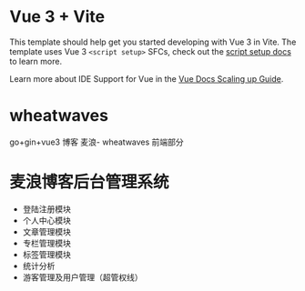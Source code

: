# Vue 3 + Vite

This template should help get you started developing with Vue 3 in Vite. The template uses Vue 3 `<script setup>` SFCs, check out the [script setup docs](https://v3.vuejs.org/api/sfc-script-setup.html#sfc-script-setup) to learn more.

Learn more about IDE Support for Vue in the [Vue Docs Scaling up Guide](https://vuejs.org/guide/scaling-up/tooling.html#ide-support).

# wheatwaves
go+gin+vue3 博客 麦浪- wheatwaves 前端部分

# 麦浪博客后台管理系统
- 登陆注册模块
- 个人中心模块
- 文章管理模块
- 专栏管理模块
- 标签管理模块
- 统计分析
- 游客管理及用户管理（超管权线）